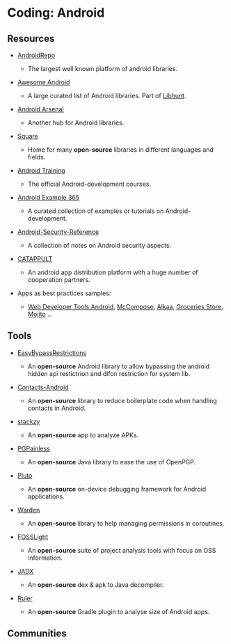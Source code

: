 # Coding: Android

## Resources

- [AndroidRepo](https://androidrepo.com)
  
   - The largest well known platform of android libraries.

- [Awesome Android](https://android.libhunt.com)
  
   - A large curated list of Android libraries. Part of [Libhunt](https://www.libhunt.com).

- [Android Arsenal](https://android-arsenal.com)
  
   - Another hub for Android libraries.

- [Square](https://square.github.io)
  
   - Home for many **open-source** libraries in different languages and fields.

- [Android Training](https://developer.android.com/courses)
  
   - The official Android-development courses.

- [Android Example 365](https://androidexample365.com)
  
   - A curated collection of examples or tutorials on Android-development.

- [Android-Security-Reference](https://github.com/doridori/Android-Security-Reference)
  
   - A collection of notes on Android security aspects.

- [CATAPPULT](https://catappult.io)
  
   - An android app distribution platform with a huge number of cooperation partners.

- Apps as best practices samples:
  
   - [Web Developer Tools Android](https://github.com/ibrahimsn98/web-dev-tools-android), [McCompose](https://github.com/hitanshu-dhawan/McCompose), [Alkaa](https://github.com/igorescodro/alkaa), [Groceries Store](https://github.com/hieuwu/android-groceries-store), [Mojito](https://github.com/hvsimon/Mojito) …

## Tools

- [EasyBypassRestrictions](https://github.com/WindySha/EasyBypassRestrictions)
  
   - An **open-source** Android library to allow bypassing the android hidden api restictrion and dlfcn restriction for system lib.

- [Contacts-Android](https://github.com/vestrel00/contacts-android)
  
   - An **open-source** library to reduce boilerplate code when handling contacts in Android.

- [stackzy](https://github.com/theapache64/stackzy)
  
   - An **open-source** app to analyze APKs.

- [PGPainless](https://github.com/pgpainless/pgpainless)
  
   - An **open-source** Java library to ease the use of OpenPGP.

- [Pluto](https://github.com/plutolib/pluto)
  
   - An **open-source** on-device debugging framework for Android applications.

- [Warden](https://github.com/alexstyl/warden)
  
   - An **open-source** library to help managing permissions in coroutines.

- [FOSSLight](https://github.com/fosslight)
  
   - An **open-source** suite of project analysis tools with focus on OSS information.

- [JADX](https://github.com/skylot/jadx)
  
   - An **open-source** dex & apk to Java decompiler.

- [Ruler](https://github.com/spotify/ruler)
  
   - An **open-source** Gradle plugin to analyse size of Android apps. 

## Communities
